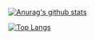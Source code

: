 [![Anurag's github stats](https://github-readme-stats.vercel.app/api?username=eduahcb?count_private=true&show_icons=true&theme=synthwave)](https://github.com/anuraghazra/github-readme-stats)

[![Top Langs](https://github-readme-stats.vercel.app/api/top-langs/?username=eduahcb&layout=compact&show_icons=true&theme=synthwave)](https://github.com/anuraghazra/github-readme-stats)
